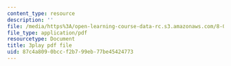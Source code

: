 ```yaml
---
content_type: resource
description: ''
file: /media/https%3A/open-learning-course-data-rc.s3.amazonaws.com/8-04-quantum-physics-i-spring-2016/87c4a8090bccf2b799eb77be45424773_RxWfrE3o-9k.pdf
file_type: application/pdf
resourcetype: Document
title: 3play pdf file
uid: 87c4a809-0bcc-f2b7-99eb-77be45424773
---
```

